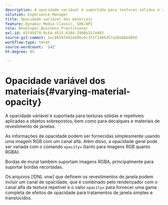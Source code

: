 ```yaml
---
description: A opacidade variável é suportada para texturas sólidas e repetíveis aplicadas a objetos sobrepostos, bem como para decalques e materiais de revestimento de janelas.
solution: Experience Manager
title: Opacidade variável dos materiais
feature: Dynamic Media Classic, SDK/API
role: Developer,Business Practitioner
exl-id: 65f4b578-0c64-4515-8184-2908b317a983
source-git-commit: 1ec8b59f442eb96c6c3f5f1405d57a38a86bd056
workflow-type: tm+mt
source-wordcount: '142'
ht-degree: 0%

---
```


# Opacidade variável dos materiais{#varying-material-opacity}

A opacidade variável é suportada para texturas sólidas e repetíveis aplicadas a objetos sobrepostos, bem como para decalques e materiais de revestimento de janelas.

As informações de opacidade podem ser fornecidas simplesmente usando uma imagem RGB com um canal alfa. Além disso, a opacidade geral pode ser variada com o comando `opacity=` (tanto para imagens RGB quanto RGBA).

Bordas de mural também suportam imagens RGBA, principalmente para suportar bordas recortadas.

Os arquivos [!DNL vnw] que definem os revestimentos de janela podem incluir um canal de opacidade, que é combinado pelo renderizador com o canal alfa da textura repetível e o valor `opacity=` para fornecer uma gama completa de efeitos de opacidade para tratamentos de janela simples e translúcidos.
